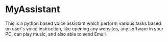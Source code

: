 # MyAssistant
This is a python based voice assistant which perform various tasks based on user's voice instruction, like opening any websites, any software in your PC, can play music, and also able to send Email.
